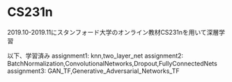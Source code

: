 # CS231n

2019.10-2019.11にスタンフォード大学のオンライン教材CS231nを用いて深層学習

以下、学習済み
assignment1: knn,two_layer_net
assignment2: BatchNormalization,ConvolutionalNetworks,Dropout,FullyConnectedNets
assignment3: GAN_TF,Generative_Adversarial_Networks_TF
